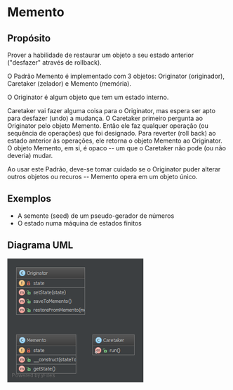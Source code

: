 # Memento

## Propósito

Prover a habilidade de restaurar um objeto a seu estado anterior ("desfazer" 
através de rollback).

O Padrão Memento é implementado com 3 objetos: Originator (originador), Caretaker 
(zelador) e Memento (memória). 

O Originator é algum objeto que tem um estado interno.

Caretaker vai fazer alguma coisa para o Originator, mas espera ser apto para 
desfazer (undo) a mudança. O Caretaker primeiro pergunta ao Originator pelo 
objeto Memento. Então ele faz qualquer operação (ou sequência de operações) que 
foi designado. Para reverter (roll back) ao estado anterior às operações, ele 
retorna o objeto Memento ao Originator. O objeto Memento, em si, é opaco -- um 
que o Caretaker não pode (ou não deveria) mudar.

Ao usar este Padrão, deve-se tomar cuidado se o Originator puder alterar outros 
objetos ou recuros -- Memento opera em um objeto único.

## Exemplos

* A semente (seed) de um pseudo-gerador de números
* O estado numa máquina de estados finitos

## Diagrama UML

![Alt Momento UML Diagram](uml/diagrama.png)
